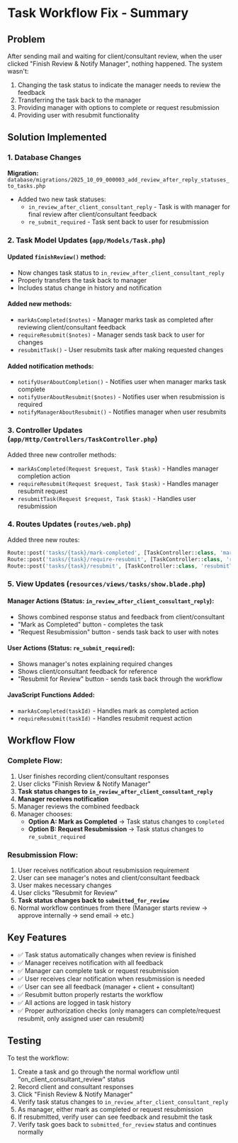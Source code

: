 # Task Workflow Fix - Summary

## Problem
After sending mail and waiting for client/consultant review, when the user clicked "Finish Review & Notify Manager", nothing happened. The system wasn't:
1. Changing the task status to indicate the manager needs to review the feedback
2. Transferring the task back to the manager
3. Providing manager with options to complete or request resubmission
4. Providing user with resubmit functionality

## Solution Implemented

### 1. Database Changes
**Migration:** `database/migrations/2025_10_09_000003_add_review_after_reply_statuses_to_tasks.php`
- Added two new task statuses:
  - `in_review_after_client_consultant_reply` - Task is with manager for final review after client/consultant feedback
  - `re_submit_required` - Task sent back to user for resubmission

### 2. Task Model Updates (`app/Models/Task.php`)

#### Updated `finishReview()` method:
- Now changes task status to `in_review_after_client_consultant_reply`
- Properly transfers the task back to manager
- Includes status change in history and notification

#### Added new methods:
- `markAsCompleted($notes)` - Manager marks task as completed after reviewing client/consultant feedback
- `requireResubmit($notes)` - Manager sends task back to user for changes
- `resubmitTask()` - User resubmits task after making requested changes

#### Added notification methods:
- `notifyUserAboutCompletion()` - Notifies user when manager marks task complete
- `notifyUserAboutResubmit($notes)` - Notifies user when resubmission is required
- `notifyManagerAboutResubmit()` - Notifies manager when user resubmits

### 3. Controller Updates (`app/Http/Controllers/TaskController.php`)

Added three new controller methods:
- `markAsCompleted(Request $request, Task $task)` - Handles manager completion action
- `requireResubmit(Request $request, Task $task)` - Handles manager resubmit request
- `resubmitTask(Request $request, Task $task)` - Handles user resubmission

### 4. Routes Updates (`routes/web.php`)

Added three new routes:
```php
Route::post('tasks/{task}/mark-completed', [TaskController::class, 'markAsCompleted'])->name('tasks.mark-completed');
Route::post('tasks/{task}/require-resubmit', [TaskController::class, 'requireResubmit'])->name('tasks.require-resubmit');
Route::post('tasks/{task}/resubmit', [TaskController::class, 'resubmitTask'])->name('tasks.resubmit');
```

### 5. View Updates (`resources/views/tasks/show.blade.php`)

#### Manager Actions (Status: `in_review_after_client_consultant_reply`):
- Shows combined response status and feedback from client/consultant
- "Mark as Completed" button - completes the task
- "Request Resubmission" button - sends task back to user with notes

#### User Actions (Status: `re_submit_required`):
- Shows manager's notes explaining required changes
- Shows client/consultant feedback for reference
- "Resubmit for Review" button - sends task back through the workflow

#### JavaScript Functions Added:
- `markAsCompleted(taskId)` - Handles mark as completed action
- `requireResubmit(taskId)` - Handles resubmit request action

## Workflow Flow

### Complete Flow:
1. User finishes recording client/consultant responses
2. User clicks "Finish Review & Notify Manager"
3. **Task status changes to `in_review_after_client_consultant_reply`**
4. **Manager receives notification**
5. Manager reviews the combined feedback
6. Manager chooses:
   - **Option A: Mark as Completed** → Task status changes to `completed`
   - **Option B: Request Resubmission** → Task status changes to `re_submit_required`

### Resubmission Flow:
1. User receives notification about resubmission requirement
2. User can see manager's notes and client/consultant feedback
3. User makes necessary changes
4. User clicks "Resubmit for Review"
5. **Task status changes back to `submitted_for_review`**
6. Normal workflow continues from there (Manager starts review → approve internally → send email → etc.)

## Key Features
- ✅ Task status automatically changes when review is finished
- ✅ Manager receives notification with all feedback
- ✅ Manager can complete task or request resubmission
- ✅ User receives clear notification when resubmission is needed
- ✅ User can see all feedback (manager + client + consultant)
- ✅ Resubmit button properly restarts the workflow
- ✅ All actions are logged in task history
- ✅ Proper authorization checks (only managers can complete/request resubmit, only assigned user can resubmit)

## Testing
To test the workflow:
1. Create a task and go through the normal workflow until "on_client_consultant_review" status
2. Record client and consultant responses
3. Click "Finish Review & Notify Manager"
4. Verify task status changes to `in_review_after_client_consultant_reply`
5. As manager, either mark as completed or request resubmission
6. If resubmitted, verify user can see feedback and resubmit the task
7. Verify task goes back to `submitted_for_review` status and continues normally

